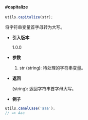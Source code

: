 #### #capitalize

```javascript
utils.capitalize(str);
```

将字符串变量首字母转为大写。

- **引入版本**

    1.0.0

- **参数**

    1. str (string): 待处理的字符串变量。

- **返回**

    (string): 返回字符串首字母大写。

- **例子**

```javascript
utils.camelCase('aaa');
// => Aaa
```
